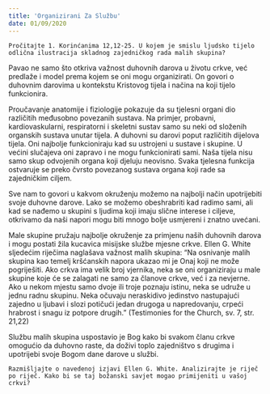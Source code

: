 ```yaml
---
title: 'Organizirani Za Službu'
date: 01/09/2020
---
```


`Pročitajte 1. Korinćanima 12,12-25. U kojem je smislu ljudsko tijelo odlična ilustracija skladnog zajedničkog rada malih skupina?`

Pavao ne samo što otkriva važnost duhovnih darova u životu crkve, već predlaže i model prema kojem se oni mogu organizirati. On govori o duhovnim darovima u kontekstu Kristovog tijela i načina na koji tijelo funkcionira.

Proučavanje anatomije i fiziologije pokazuje da su tjelesni organi dio različitih međusobno povezanih sustava. Na primjer, probavni, kardiovaskularni, respiratorni i skeletni sustav samo su neki od složenih organskih sustava unutar tijela. A duhovni su darovi poput različitih dijelova tijela. Oni najbolje funkcioniraju kad su ustrojeni u sustave i skupine. U većini slučajeva oni zapravo i ne mogu funkcionirati sami. Naša tijela nisu samo skup odvojenih organa koji djeluju neovisno. Svaka tjelesna funkcija ostvaruje se preko čvrsto povezanog sustava organa koji rade sa zajedničkim ciljem.

Sve nam to govori u kakvom okruženju možemo na najbolji način upotrijebiti svoje duhovne darove. Lako se možemo obeshrabriti kad radimo sami, ali kad se nađemo u skupini s ljudima koji imaju slične interese i ciljeve, otkrivamo da naši napori mogu biti mnogo bolje usmjereni i znatno uvećani.

Male skupine pružaju najbolje okruženje za primjenu naših duhovnih darova i mogu postati žila kucavica misijske službe mjesne crkve. Ellen G. White sljedećim riječima naglašava važnost malih skupina: “Na osnivanje malih skupina kao temelj kršćanskih napora ukazao mi je Onaj koji ne može pogriješiti. Ako crkva ima velik broj vjernika, neka se oni organiziraju u male skupine koje će se zalagati ne samo za članove crkve, već i za nevjerne. Ako u nekom mjestu samo dvoje ili troje poznaju istinu, neka se udruže u jednu radnu skupinu. Neka očuvaju neraskidivo jedinstvo nastupajući zajedno u ljubavi i slozi potičući jedan drugoga u napredovanju, crpeći hrabrost i snagu iz potpore drugih.” (Testimonies for the Church, sv. 7, str. 21,22)

Službu malih skupina uspostavio je Bog kako bi svakom članu crkve omogućio da duhovno raste, da doživi toplo zajedništvo s drugima i upotrijebi svoje Bogom dane darove u službi.

`Razmišljajte o navedenoj izjavi Ellen G. White. Analizirajte je riječ po riječ. Kako bi se taj božanski savjet mogao primijeniti u vašoj crkvi?`